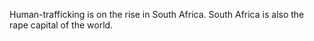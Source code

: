 Human-trafficking is on the rise in South Africa.
South Africa is also the rape capital of the world.
